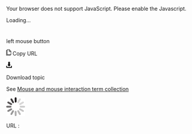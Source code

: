 Your browser does not support JavaScript. Please enable the Javascript.

Loading...

# 

left mouse button

![Copy URL](left-mouse-button_files/Copy.png)
Copy URL

![Download](left-mouse-button_files/Download.png)

Download topic

See [Mouse and mouse interaction term collection](https://worldready.cloudapp.net/Styleguide/Read?id=2700&topicid=29013)

![In progress](left-mouse-button_files/activity-large.gif)

URL :

